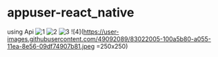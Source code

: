 # appuser-react_native
using Api
![1](https://user-images.githubusercontent.com/49092089/83021994-0da80180-a055-11ea-9d72-df2daeda0e63.jpeg)
![2](https://user-images.githubusercontent.com/49092089/83021999-0ed92e80-a055-11ea-835a-85c614c6d8a0.jpeg)
![3](https://user-images.githubusercontent.com/49092089/83022002-100a5b80-a055-11ea-9a33-86f5edecd804.jpeg)
![4](https://user-images.githubusercontent.com/49092089/83022005-100a5b80-a055-11ea-8e56-09df74907b81.jpeg =250x250)
